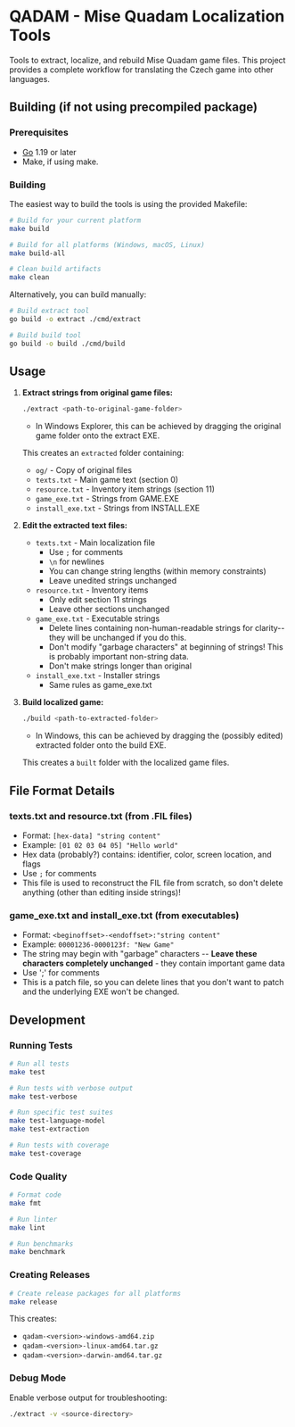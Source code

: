 # QADAM - Mise Quadam Localization Tools

Tools to extract, localize, and rebuild Mise Quadam game files. This project provides a complete workflow for translating the Czech game into other languages.

## Building (if not using precompiled package)

### Prerequisites

- [Go](https://go.dev/doc/install) 1.19 or later
- Make, if using make.

### Building

The easiest way to build the tools is using the provided Makefile:

```bash
# Build for your current platform
make build

# Build for all platforms (Windows, macOS, Linux)
make build-all

# Clean build artifacts
make clean
```

Alternatively, you can build manually:

```bash
# Build extract tool
go build -o extract ./cmd/extract

# Build build tool  
go build -o build ./cmd/build
```

## Usage

1. **Extract strings from original game files:**
   ```bash
   ./extract <path-to-original-game-folder>
   ```

   - In Windows Explorer, this can be achieved by dragging the original game folder onto the extract EXE.

   This creates an `extracted` folder containing:
   - `og/` - Copy of original files
   - `texts.txt` - Main game text (section 0)
   - `resource.txt` - Inventory item strings (section 11)
   - `game_exe.txt` - Strings from GAME.EXE
   - `install_exe.txt` - Strings from INSTALL.EXE

2. **Edit the extracted text files:**
   - `texts.txt` - Main localization file
     - Use `;` for comments
     - `\n` for newlines
     - You can change string lengths (within memory constraints)
     - Leave unedited strings unchanged
   - `resource.txt` - Inventory items
     - Only edit section 11 strings
     - Leave other sections unchanged
   - `game_exe.txt` - Executable strings
     - Delete lines containing non-human-readable strings for clarity--they will be unchanged if you do this.
     - Don't modify "garbage characters" at beginning of strings! This is probably important non-string data.
     - Don't make strings longer than original
   - `install_exe.txt` - Installer strings
     - Same rules as game_exe.txt

3. **Build localized game:**
   ```bash
   ./build <path-to-extracted-folder>
   ```

   - In Windows, this can be achieved by dragging the (possibly edited) extracted folder onto the build EXE.

   This creates a `built` folder with the localized game files.

## File Format Details

### texts.txt and resource.txt (from .FIL files)
- Format: `[hex-data] "string content"`
- Example: `[01 02 03 04 05] "Hello world"`
- Hex data (probably?) contains: identifier, color, screen location, and flags
- Use `;` for comments
- This file is used to reconstruct the FIL file from scratch, so don't delete anything (other than editing inside strings)!

### game_exe.txt and install_exe.txt (from executables)
- Format: `<beginoffset>-<endoffset>:"string content"`
- Example: `00001236-0000123f: "New Game"`
- The string may begin with "garbage" characters -- **Leave these characters completely unchanged** - they contain important game data
- Use ';' for comments
- This is a patch file, so you can delete lines that you don't want to patch and the underlying EXE won't be changed.

## Development

### Running Tests

```bash
# Run all tests
make test

# Run tests with verbose output
make test-verbose

# Run specific test suites
make test-language-model
make test-extraction

# Run tests with coverage
make test-coverage
```

### Code Quality

```bash
# Format code
make fmt

# Run linter
make lint

# Run benchmarks
make benchmark
```

### Creating Releases

```bash
# Create release packages for all platforms
make release
```

This creates:
- `qadam-<version>-windows-amd64.zip`
- `qadam-<version>-linux-amd64.tar.gz`  
- `qadam-<version>-darwin-amd64.tar.gz`

### Debug Mode

Enable verbose output for troubleshooting:

```bash
./extract -v <source-directory>
```

